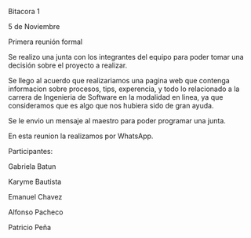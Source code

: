 Bitacora 1

5 de Noviembre

Primera reunión formal

Se realizo una junta con los integrantes del equipo para poder tomar una decisión
sobre el proyecto a realizar.

Se llego al acuerdo que realizariamos una pagina web que contenga informacion sobre procesos, tips, 
experencia, y todo lo relacionado a la carrera de Ingenieria de Software en la modalidad en linea,
ya que consideramos que es algo que nos hubiera sido de gran ayuda.

Se le envio un mensaje al maestro para poder programar una junta.

En esta reunion la realizamos por WhatsApp.

Participantes:

Gabriela Batun

Karyme Bautista

Emanuel Chavez

Alfonso Pacheco

Patricio Peña
